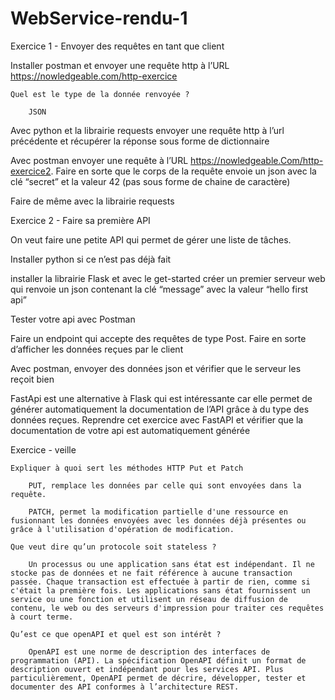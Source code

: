 # WebService-rendu-1
 
Exercice 1 - Envoyer des requêtes en tant que client

Installer postman et envoyer une requête http à l’URL https://nowledgeable.com/http-exercice

	Quel est le type de la donnée renvoyée ?

		JSON

Avec python et la librairie requests envoyer une requête http à l’url précédente et récupérer la réponse sous forme de dictionnaire

Avec postman envoyer une requête à l’URL https://nowledgeable.Com/http-exercice2. Faire en sorte que le corps de la requête envoie un json avec la clé “secret” et la valeur 42 (pas sous forme de chaine de caractère)

Faire de même avec la librairie requests



Exercice 2 - Faire sa première API 

On veut faire une petite API qui permet de gérer une liste de tâches. 

Installer python si ce n’est pas déjà fait 

installer la librairie Flask et avec le get-started créer un premier serveur web qui renvoie un json contenant la clé “message” avec la valeur “hello first api”

Tester votre api avec Postman

Faire un endpoint qui accepte des requêtes de type Post. Faire en sorte d’afficher les données reçues par le client

Avec postman, envoyer des données json et vérifier que le serveur les reçoit bien

FastApi est une alternative à Flask qui est intéressante car elle permet de générer automatiquement la documentation de l’API grâce à du type des données reçues. Reprendre cet exercice avec FastAPI et vérifier que la documentation de votre api est automatiquement générée



Exercice - veille

	Expliquer à quoi sert les méthodes HTTP Put et Patch
	
		PUT, remplace les données par celle qui sont envoyées dans la requête.
	
		PATCH, permet la modification partielle d'une ressource en fusionnant les données envoyées avec les données déjà présentes ou grâce à l'utilisation d'opération de modification.

	Que veut dire qu’un protocole soit stateless ?

		Un processus ou une application sans état est indépendant. Il ne stocke pas de données et ne fait référence à aucune transaction passée. Chaque transaction est effectuée à partir de rien, comme si c'était la première fois. Les applications sans état fournissent un service ou une fonction et utilisent un réseau de diffusion de contenu, le web ou des serveurs d'impression pour traiter ces requêtes à court terme. 

	Qu’est ce que openAPI et quel est son intérêt ? 

		OpenAPI est une norme de description des interfaces de programmation (API). La spécification OpenAPI définit un format de description ouvert et indépendant pour les services API. Plus particulièrement, OpenAPI permet de décrire, développer, tester et documenter des API conformes à l’architecture REST.

